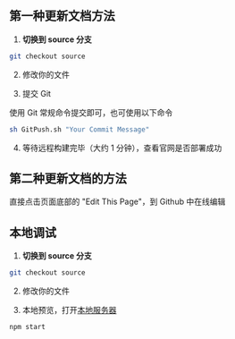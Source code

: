 ## 第一种更新文档方法

1. **切换到 source 分支**

```sh
git checkout source
```

2. 修改你的文件


3. 提交 Git

使用 Git 常规命令提交即可，也可使用以下命令

```sh
sh GitPush.sh "Your Commit Message"
```

4. 等待远程构建完毕（大约 1 分钟），查看官网是否部署成功

## 第二种更新文档的方法
直接点击页面底部的 "Edit This Page"，到 Github 中在线编辑

## 本地调试
1. **切换到 source 分支**

```sh
git checkout source
```

2. 修改你的文件

3. 本地预览，打开[本地服务器](http://localhost:3000/)

```sh
npm start
```
